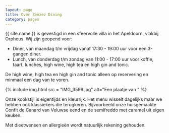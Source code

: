 ```yaml
---
layout: page
title: Over Zenzez Dining
category: pages
---
```


{{ site.name }} is gevestigd in een sfeervolle villa in het Apeldoorn, vlakbij Orpheus.
Wij zijn geopend voor: 

+ Diner, van maandag t/m vrijdag vanaf 17:30 - 19:00 uur voor een 3-gangen diner.
+ Lunch, van donderdag t/m zondag van 11:00 - 17:00 uur voor koffie, taart, lunches, high wine, high tea en high gin and tonic.
 
De high wine, high tea en high gin and tonic alleen op reservering en minmaal een dag van te voren.

{% include img.html src = "IMG_3599.jpg" alt="Een plaatje van " %}

Onze kookstijl is eigentijds en kleurrijk. Het menu wisselt dagelijks maar we hebben ook klassiekers die terugkeren. Bijvoorbeeld onze huisgemaakte Confit de Canard van Veluwse eend en de semifreddo met caramel uit eigen keuken.

Met dieetwensen en allergieën wordt natuurlijk rekening gehouden.
